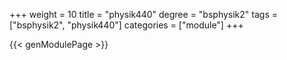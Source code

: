 +++
weight = 10
title = "physik440"
degree = "bsphysik2"
tags = ["bsphysik2", "physik440"]
categories = ["module"]
+++

{{< genModulePage >}}
